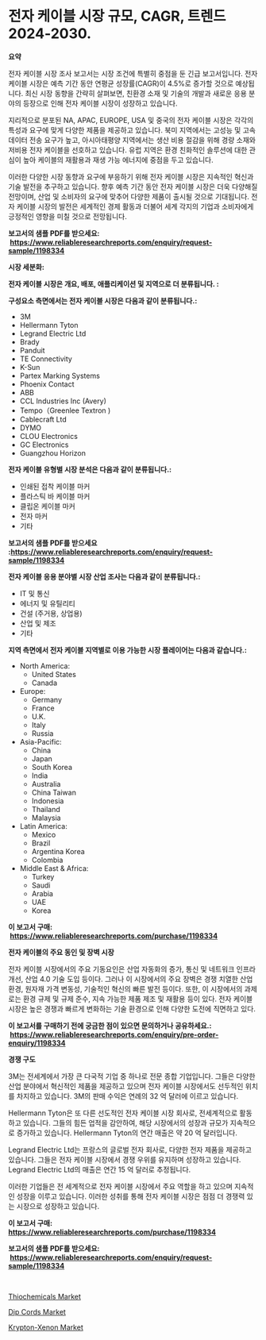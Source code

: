 <p><h1>전자 케이블 시장 규모, CAGR, 트렌드 2024-2030.</h1></p><p><strong>요약</strong></p>
<p><p>전자 케이블 시장 조사 보고서는 시장 조건에 특별히 중점을 둔 긴급 보고서입니다. 전자 케이블 시장은 예측 기간 동안 연평균 성장률(CAGR)이 4.5%로 증가할 것으로 예상됩니다. 최신 시장 동향을 간략히 살펴보면, 친환경 소재 및 기술의 개발과 새로운 응용 분야의 등장으로 인해 전자 케이블 시장이 성장하고 있습니다.</p><p>지리적으로 분포된 NA, APAC, EUROPE, USA 및 중국의 전자 케이블 시장은 각각의 특성과 요구에 맞게 다양한 제품을 제공하고 있습니다. 북미 지역에서는 고성능 및 고속 데이터 전송 요구가 높고, 아시아태평양 지역에서는 생산 비용 절감을 위해 경량 소재와 저비용 전자 케이블을 선호하고 있습니다. 유럽 지역은 환경 친화적인 솔루션에 대한 관심이 높아 케이블의 재활용과 재생 가능 에너지에 중점을 두고 있습니다.</p><p>이러한 다양한 시장 동향과 요구에 부응하기 위해 전자 케이블 시장은 지속적인 혁신과 기술 발전을 추구하고 있습니다. 향후 예측 기간 동안 전자 케이블 시장은 더욱 다양해질 전망이며, 산업 및 소비자의 요구에 맞추어 다양한 제품이 출시될 것으로 기대됩니다. 전자 케이블 시장의 발전은 세계적인 경제 활동과 더불어 세계 각지의 기업과 소비자에게 긍정적인 영향을 미칠 것으로 전망됩니다.</p></p>
<p><strong>보고서의 샘플 PDF를 받으세요: &nbsp;<a href="https://www.reliableresearchreports.com/enquiry/request-sample/1198334">https://www.reliableresearchreports.com/enquiry/request-sample/1198334</a></strong></p>
<p><strong>시장 세분화:</strong></p>
<p><strong> 전자 케이블 시장은 개요, 배포, 애플리케이션 및 지역으로 더 분류됩니다. :</strong></p>
<p><strong>구성요소 측면에서는 전자 케이블 시장은 다음과 같이 분류됩니다.:</strong></p>
<p><ul><li>3M</li><li>Hellermann Tyton</li><li>Legrand Electric Ltd</li><li>Brady</li><li>Panduit</li><li>TE Connectivity</li><li>K-Sun</li><li>Partex Marking Systems</li><li>Phoenix Contact</li><li>ABB</li><li>CCL Industries Inc (Avery)</li><li>Tempo（Greenlee Textron )</li><li>Cablecraft Ltd</li><li>DYMO</li><li>CLOU Electronics</li><li>GC Electronics</li><li>Guangzhou Horizon</li></ul></p>
<p><strong> 전자 케이블 유형별 시장 분석은 다음과 같이 분류됩니다.:</strong></p>
<p><ul><li>인쇄된 접착 케이블 마커</li><li>플라스틱 바 케이블 마커</li><li>클립온 케이블 마커</li><li>전자 마커</li><li>기타</li></ul></p>
<p><strong>보고서의 샘플 PDF를 받으세요 :<a href="https://www.reliableresearchreports.com/enquiry/request-sample/1198334">https://www.reliableresearchreports.com/enquiry/request-sample/1198334</a></strong></p>
<p><strong> 전자 케이블 응용 분야별 시장 산업 조사는 다음과 같이 분류됩니다.:</strong></p>
<p><ul><li>IT 및 통신</li><li>에너지 및 유틸리티</li><li>건설 (주거용, 상업용)</li><li>산업 및 제조</li><li>기타</li></ul></p>
<p><strong>지역 측면에서 전자 케이블 지역별로 이용 가능한 시장 플레이어는 다음과 같습니다.:</strong></p>
<p><ul>
    <li>
        North America:
        <ul>
            <li>United States</li>
            <li>Canada</li>
        </ul>
    </li>
    <li>
        Europe:
        <ul>
            <li>Germany</li>
            <li>France</li>
            <li>U.K.</li>
            <li>Italy</li>
            <li>Russia</li>
        </ul>
    </li>
    <li>
        Asia-Pacific:
        <ul>
            <li>China</li>
            <li>Japan</li>
            <li>South Korea</li>
            <li>India</li>
            <li>Australia</li>
            <li>China Taiwan</li>
            <li>Indonesia</li>
            <li>Thailand</li>
            <li>Malaysia</li>
        </ul>
    </li>
    <li>
        Latin America:
        <ul>
            <li>Mexico</li>
            <li>Brazil</li>
            <li>Argentina Korea</li>
            <li>Colombia</li>
        </ul>
    </li>
    <li>
        Middle East & Africa:
        <ul>
            <li>Turkey</li>
            <li>Saudi</li>
            <li>Arabia</li>
            <li>UAE</li>
            <li>Korea</li>
        </ul>
    </li>
    </ul></p>
<p><strong>이 보고서 구매: &nbsp;<a href="https://www.reliableresearchreports.com/purchase/1198334">https://www.reliableresearchreports.com/purchase/1198334</a></strong></p>
<p><strong>전자 케이블의 주요 동인 및 장벽 시장</strong></p>
<p><p>전자 케이블 시장에서의 주요 기동요인은 산업 자동화의 증가, 통신 및 네트워크 인프라 개선, 산업 4.0 기술 도입 등이다. 그러나 이 시장에서의 주요 장벽은 경쟁 치열한 산업 환경, 원자재 가격 변동성, 기술적인 혁신의 빠른 발전 등이다. 또한, 이 시장에서의 과제로는 환경 규제 및 규제 준수, 지속 가능한 제품 제조 및 재활용 등이 있다. 전자 케이블 시장은 높은 경쟁과 빠르게 변화하는 기술 환경으로 인해 다양한 도전에 직면하고 있다.</p></p>
<p><strong>이 보고서를 구매하기 전에 궁금한 점이 있으면 문의하거나 공유하세요.: &nbsp;<a href="https://www.reliableresearchreports.com/enquiry/pre-order-enquiry/1198334">https://www.reliableresearchreports.com/enquiry/pre-order-enquiry/1198334</a></strong></p>
<p><strong>경쟁 구도</strong></p>
<p><p>3M는 전세계에서 가장 큰 다국적 기업 중 하나로 전문 종합 기업입니다. 그들은 다양한 산업 분야에서 혁신적인 제품을 제공하고 있으며 전자 케이블 시장에서도 선두적인 위치를 차지하고 있습니다. 3M의 판매 수익은 연례의 32 억 달러에 이르고 있습니다.</p><p>Hellermann Tyton은 또 다른 선도적인 전자 케이블 시장 회사로, 전세계적으로 활동하고 있습니다. 그들의 힘든 업적을 감안하여, 해당 시장에서의 성장과 규모가 지속적으로 증가하고 있습니다. Hellermann Tyton의 연간 매출은 약 20 억 달러입니다.</p><p>Legrand Electric Ltd는 프랑스의 글로벌 전자 회사로, 다양한 전자 제품을 제공하고 있습니다. 그들은 전자 케이블 시장에서 경쟁 우위를 유지하며 성장하고 있습니다. Legrand Electric Ltd의 매출은 연간 15 억 달러로 추정됩니다.</p><p>이러한 기업들은 전 세계적으로 전자 케이블 시장에서 주요 역할을 하고 있으며 지속적인 성장을 이루고 있습니다. 이러한 성취를 통해 전자 케이블 시장은 점점 더 경쟁력 있는 시장으로 성장하고 있습니다.</p></p>
<p><strong>이 보고서 구매: &nbsp; <a href="https://www.reliableresearchreports.com/purchase/1198334">https://www.reliableresearchreports.com/purchase/1198334</a></strong></p>
<p><strong>보고서의 샘플 PDF를 받으세요: &nbsp;<a href="https://www.reliableresearchreports.com/enquiry/request-sample/1198334">https://www.reliableresearchreports.com/enquiry/request-sample/1198334</a></strong><strong></strong></p>
<p>&nbsp;</p>
<p><p><a href="https://view.publitas.com/reportprime-1/global-thiochemicals-market-by-types-applications-and-major-players-with-regional-growth-rate-analysis-and-development-situation-from-2023-to-2030/">Thiochemicals Market</a></p><p><a href="https://view.publitas.com/reportprime-1/dip-cords-market-research-report-provides-critical-insights-that-can-help-shape-business-development-and-investment-strategies/">Dip Cords Market</a></p><p><a href="https://view.publitas.com/reportprime-1/krypton-xenon-market-research-report-provides-critical-insights-that-can-help-shape-business-development-and-investment-strategies/">Krypton-Xenon Market</a></p></p>